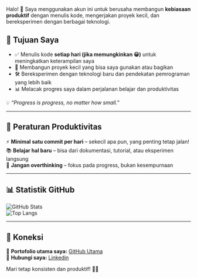 Halo! 👋 Saya menggunakan akun ini untuk berusaha membangun **kebiasaan produktif** dengan menulis kode, mengerjakan proyek kecil, dan bereksperimen dengan berbagai teknologi.  

## 🎯 Tujuan Saya  
- ✅ Menulis kode **setiap hari (jika memungkinkan 😀)** untuk meningkatkan keterampilan saya  
- 📂 Membangun proyek kecil yang bisa saya gunakan atau bagikan  
- 🛠️ Bereksperimen dengan teknologi baru dan pendekatan pemrograman yang lebih baik  
- 📊 Melacak progres saya dalam perjalanan belajar dan produktivitas  

💡 *“Progress is progress, no matter how small.”*  

---

## 📌 Peraturan Produktivitas  
⚡ **Minimal satu commit per hari** – sekecil apa pun, yang penting tetap jalan!  
📚 **Belajar hal baru** – bisa dari dokumentasi, tutorial, atau eksperimen langsung  
🎯 **Jangan overthinking** – fokus pada progress, bukan kesempurnaan  

---

## 📊 Statistik GitHub  
![GitHub Stats](https://github-readme-stats.vercel.app/api?username=0xabdum&show_icons=true&theme=tokyonight)  
![Top Langs](https://github-readme-stats.vercel.app/api/top-langs/?username=0xabdum&layout=compact&theme=tokyonight)  

---

## 🎯 Koneksi  
🔗 **Portofolio utama saya:** [GitHub Utama](https://github.com/aldiabdumalik)  
📧 **Hubungi saya:** [Linkedin](https://www.linkedin.com/in/aldiabdumalik/)

Mari tetap konsisten dan produktif! 🚀🔥  

